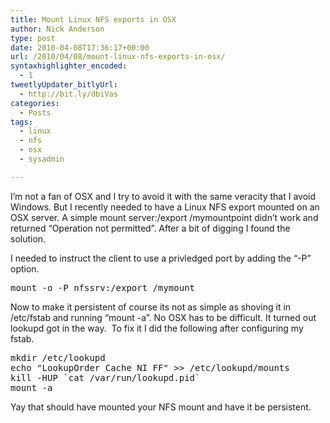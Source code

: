 ```yaml
---
title: Mount Linux NFS exports in OSX
author: Nick Anderson
type: post
date: 2010-04-08T17:36:17+00:00
url: /2010/04/08/mount-linux-nfs-exports-in-osx/
syntaxhighlighter_encoded:
  - 1
tweetlyUpdater_bitlyUrl:
  - http://bit.ly/dbiVas
categories:
  - Posts
tags:
  - linux
  - nfs
  - osx
  - sysadmin

---
```

I&#8217;m not a fan of OSX and I try to avoid it with the same veracity that I avoid Windows. But I recently needed to have a Linux NFS export mounted on an OSX server. A simple mount server:/export /mymountpoint didn&#8217;t work and returned &#8220;Operation not permitted&#8221;. After a bit of digging I found the solution.

I needed to instruct the client to use a privledged port by adding the &#8220;-P&#8221; option.

<pre class="brush: bash; title: ; notranslate" title="">mount -o -P nfssrv:/export /mymount
</pre>

Now to make it persistent of course its not as simple as shoving it in /etc/fstab and running &#8220;mount -a&#8221;. No OSX has to be difficult. It turned out lookupd got in the way.  To fix it I did the following after configuring my fstab.

<pre class="brush: bash; title: ; notranslate" title="">mkdir /etc/lookupd
echo "LookupOrder Cache NI FF" &gt;&gt; /etc/lookupd/mounts
kill -HUP `cat /var/run/lookupd.pid`
mount -a
</pre>

Yay that should have mounted your NFS mount and have it be persistent.